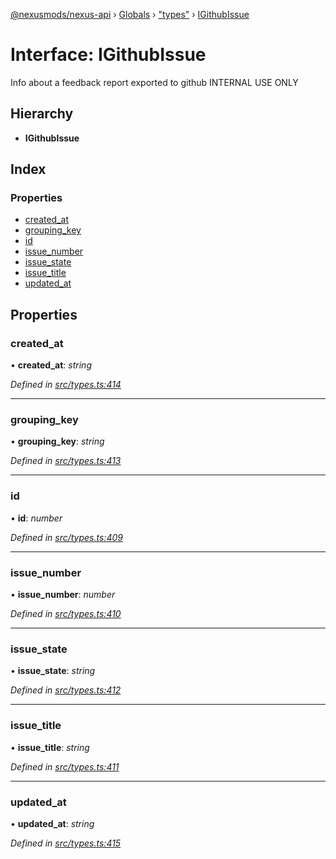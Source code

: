 [@nexusmods/nexus-api](../README.md) › [Globals](../globals.md) › ["types"](../modules/_types_.md) › [IGithubIssue](_types_.igithubissue.md)

# Interface: IGithubIssue

Info about a feedback report exported to github
INTERNAL USE ONLY

## Hierarchy

* **IGithubIssue**

## Index

### Properties

* [created_at](_types_.igithubissue.md#created_at)
* [grouping_key](_types_.igithubissue.md#grouping_key)
* [id](_types_.igithubissue.md#id)
* [issue_number](_types_.igithubissue.md#issue_number)
* [issue_state](_types_.igithubissue.md#issue_state)
* [issue_title](_types_.igithubissue.md#issue_title)
* [updated_at](_types_.igithubissue.md#updated_at)

## Properties

###  created_at

• **created_at**: *string*

*Defined in [src/types.ts:414](https://github.com/Nexus-Mods/node-nexus-api/blob/master/src/types.ts#L414)*

___

###  grouping_key

• **grouping_key**: *string*

*Defined in [src/types.ts:413](https://github.com/Nexus-Mods/node-nexus-api/blob/master/src/types.ts#L413)*

___

###  id

• **id**: *number*

*Defined in [src/types.ts:409](https://github.com/Nexus-Mods/node-nexus-api/blob/master/src/types.ts#L409)*

___

###  issue_number

• **issue_number**: *number*

*Defined in [src/types.ts:410](https://github.com/Nexus-Mods/node-nexus-api/blob/master/src/types.ts#L410)*

___

###  issue_state

• **issue_state**: *string*

*Defined in [src/types.ts:412](https://github.com/Nexus-Mods/node-nexus-api/blob/master/src/types.ts#L412)*

___

###  issue_title

• **issue_title**: *string*

*Defined in [src/types.ts:411](https://github.com/Nexus-Mods/node-nexus-api/blob/master/src/types.ts#L411)*

___

###  updated_at

• **updated_at**: *string*

*Defined in [src/types.ts:415](https://github.com/Nexus-Mods/node-nexus-api/blob/master/src/types.ts#L415)*
